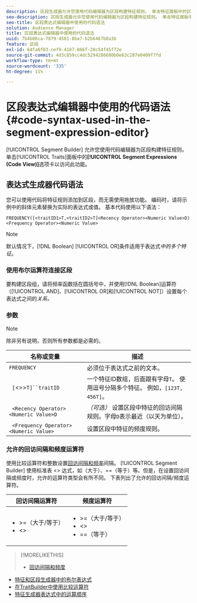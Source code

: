 ```yaml
---
description: 区段生成器允许您使用代码编辑器为区段构建特征规则。 单击特征面板中的区段表达式（代码视图）选项卡以访问此功能。
seo-description: 区段生成器允许您使用代码编辑器为区段构建特征规则。 单击特征面板中的区段表达式（代码视图）选项卡以访问此功能。
seo-title: 区段表达式编辑器中使用的代码语法
solution: Audience Manager
title: 区段表达式编辑器中使用的代码语法
uuid: 7b4b06ca-7879-4501-8ba7-b2b6467b8a3b
feature: 区段
exl-id: 64fa6f03-cef9-4187-866f-28c54f45f72e
source-git-commit: 4d3c859cc4dc5294286680b0e63c287e0409f7fd
workflow-type: tm+mt
source-wordcount: '335'
ht-degree: 11%

---
```


# 区段表达式编辑器中使用的代码语法 {#code-syntax-used-in-the-segment-expression-editor}

[!UICONTROL Segment Builder] 允许您使用代码编辑器为区段构建特征规则。单击[!UICONTROL Traits]面板中的&#x200B;**[!UICONTROL Segment Expressions (Code View)]**&#x200B;选项卡以访问此功能。

## 表达式生成器代码语法

您可以使用代码将特征规则添加到区段，而无需使用拖放功能。 编码时，请将示例中的斜体元素替换为实际的表达式或值。 基本代码使用以下语法：

```
FREQUENCY([<traitID1>T,<traitID2>T]<Recency Operator><Numeric Value>D)
<Frequency Operator><Numeric Value>
```

>[!NOTE]
>
>默认情况下，[!DNL Boolean] [!UICONTROL OR]条件适用于表达式&#x200B;*中的多个特征*。

### 使用布尔运算符连接区段

要构建区段组，请将频率函数括在圆括号中，并使用[!DNL Boolean]运算符（[!UICONTROL AND]、[!UICONTROL OR]和[!UICONTROL NOT]）设置每个表达式之间的&#x200B;*关系。*

### 参数

>[!NOTE]
>
>除非另有说明，否则所有参数都是必需的。

| 名称或变量 | 描述 |
|---|---|
| `FREQUENCY` | 必须位于表达式之前的文本。 |
| ` [`&lt;>>`T]``traitID` | 一个特征ID数组，后面跟有字母`T`。 使用逗号分隔多个特征。 例如，`[123T, 456T]`。 |
| ` <Recency Operator><Numeric Value>D` | *（可选）* 设置区段中特征的回访间隔规则。字母`D`表示最近（以天为单位）。 |
| ` <Frequency Operator><Numeric Value>` | 设置区段中特征的频度规则。 |

### 允许的回访间隔和频度运算符

使用比较运算符和整数设置[回访间隔和频率](../../features/segments/recency-and-frequency.md)间隔。 [!UICONTROL Segment Builder] 使用标准表 &lt;> 达式，如（大于）、==（等于）等。但是，在设置回访间隔或频度时，允许的运算符类型会有所不同。 下表列出了允许的回访间隔/频度运算符。

<table id="table_2F92617CB472442BA5639E24DB4E43D3"> 
 <thead> 
  <tr> 
   <th colname="col1" class="entry"> 回访间隔运算符 </th> 
   <th colname="col2" class="entry"> 频度运算符 </th> 
  </tr> 
 </thead>
 <tbody> 
  <tr> 
   <td colname="col1"> 
    <ul id="ul_66D11A34097648A997BA5C6CCC38503A"> 
     <li id="li_EA0B607E58834E62B427C0B7626C2BD1">&gt;=（大于/等于） </li> 
     <li id="li_CFE3D2DBEF424093A0497A70324D5B31">&lt;&gt; </li> 
    </ul> </td> 
   <td colname="col2"> 
    <ul id="ul_A5A38BCD71B844F0B5FB28256069F87E"> 
     <li id="li_EA17C353214E4C2EA2B70169C94A2E53">&gt;=（大于/等于） </li> 
     <li id="li_87CE5CCC6B44446BB2FD0AAD47712368">&lt;&gt; </li> 
     <li id="li_7E922AEF3A524E78A18A9F6ECBF7460B">==（等于） </li> 
    </ul> </td> 
  </tr> 
 </tbody> 
</table>

>[!MORELIKETHIS]
>
>* [回访间隔和频度](../../features/segments/recency-and-frequency.md)
* [特征和区段生成器中的布尔表达式](../../reference/boolean-expressions-tsb.md)
* [在TraitBuilder中使用比较运算符](../../features/traits/trait-comparison-operators.md)
* [特征生成器表达式中的运算顺序](../../features/traits/trait-operator-precedence.md)

